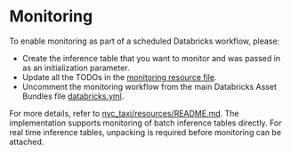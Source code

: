 # Monitoring

To enable monitoring as part of a scheduled Databricks workflow, please:
- Create the inference table that you want to monitor and was passed in as an initialization parameter.
- Update all the TODOs in the [monitoring resource file](../resources/monitoring-resource.yml).
- Uncomment the monitoring workflow from the main Databricks Asset Bundles file [databricks.yml](../databricks.yml).

For more details, refer to [nyc_taxi/resources/README.md](../resources/README.md). 
The implementation supports monitoring of batch inference tables directly.
For real time inference tables, unpacking is required before monitoring can be attached.
